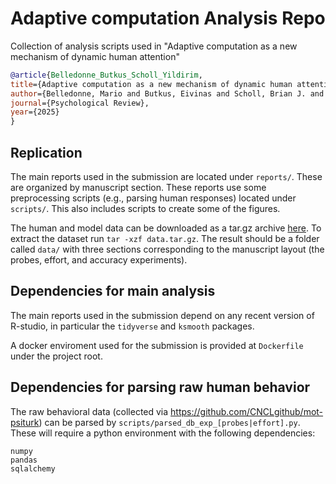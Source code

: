 # Adaptive computation Analysis Repo

Collection of analysis scripts used in "Adaptive computation as a new mechanism of dynamic human attention"

```bib
@article{Belledonne_Butkus_Scholl_Yildirim,
title={Adaptive computation as a new mechanism of dynamic human attention},
author={Belledonne, Mario and Butkus, Eivinas and Scholl, Brian J. and Yildirim, Ilker},
journal={Psychological Review},
year={2025}
} 
```

## Replication

The main reports used in the submission are located under `reports/`. These are organized by manuscript section.
These reports use some preprocessing scripts (e.g., parsing human responses)  located under `scripts/`.
This also includes scripts to create some of the figures.

The human and model data can be downloaded as a tar.gz archive  [here](https://yale.box.com/shared/static/xxuncuimsdfoxyfw63psme2k4bl22hdc.gz).
To extract the dataset run `tar -xzf data.tar.gz`.
The result should be a folder called `data/` with three sections corresponding to the manuscript layout (the probes, effort, and accuracy experiments).


## Dependencies for main analysis

The main reports used in the submission depend on any recent version of R-studio, in particular the `tidyverse` and `ksmooth` packages.

A docker enviroment used for the submission is provided at `Dockerfile` under the project root.

## Dependencies for parsing raw human behavior

The raw behavioral data (collected via https://github.com/CNCLgithub/mot-psiturk) can be parsed by `scripts/parsed_db_exp_[probes|effort].py`. These will require a python environment with the following dependencies:


```
numpy
pandas
sqlalchemy
```

